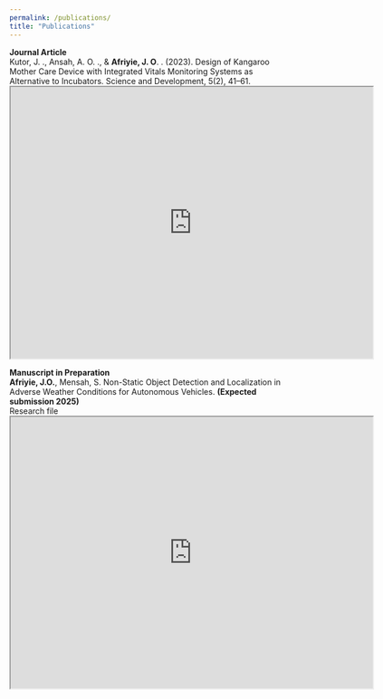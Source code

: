 ```yaml
---
permalink: /publications/
title: "Publications"
---
```

**Journal Article** <br>
Kutor, J. ., Ansah, A. O. ., & **Afriyie, J. O**. . (2023). Design of Kangaroo Mother Care Device with Integrated Vitals Monitoring Systems as Alternative to Incubators. Science and Development, 5(2), 41–61.<iframe src="https://drive.google.com/file/d/1ZPaOFWN_7rNnkBFZ2ZXsO8_6b3hiK4No/preview" width="640" height="480" allow="autoplay"></iframe>

**Manuscript in Preparation** <br>
**Afriyie,  J.O.**, Mensah, S. Non-Static Object Detection and Localization in Adverse Weather Conditions for Autonomous Vehicles. **(Expected  submission  2025)** <br> Research file <iframe src="https://drive.google.com/file/d/1HANwoeM-xiakPYh7QK1_6NVXhjdMNWV0/preview" width="640" height="480" allow="autoplay"></iframe>
